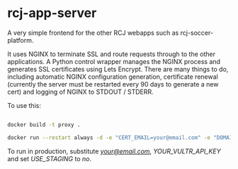 # rcj-app-server
A very simple frontend for the other RCJ webapps such as rcj-soccer-platform.

It uses NGINX to terminate SSL and route requests through to the other applications. A Python control wrapper manages the NGINX process and generates SSL certificates using Lets Encrypt. There are many things to do, including automatic NGINX configuration generation, certificate renewal (currently the server must be restarted every 90 days to generate a new cert) and logging of NGINX to STDOUT / STDERR.

To use this:

```bash

docker build -t proxy .

docker run --restart always -d -e "CERT_EMAIL=your@email.com" -e "DOMAINS_SOCCER=soccer.rcja.org:soccer.rcj.org.au" -e "VULTR_API_KEY=YOUR_VULTR_API_KEY" -e "USE_STAGING=yes" --link rcj_soccer:rcj_soccer -p 80:80 -p 443:443 --name rcj_proxy proxy
```

To run in production, substitute *your@email.com*, *YOUR_VULTR_API_KEY* and set *USE_STAGING* to *no*.